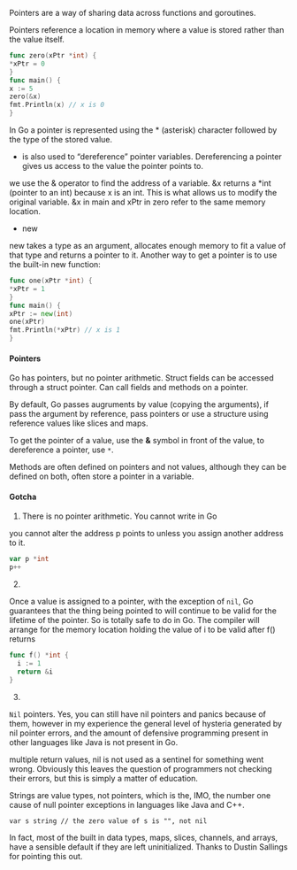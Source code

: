 
Pointers are a way of sharing data across functions and goroutines.

Pointers reference a location in memory where a value
is stored rather than the value itself.

```go
func zero(xPtr *int) {
*xPtr = 0
}
func main() {
x := 5
zero(&x)
fmt.Println(x) // x is 0
}
```

In Go a pointer is represented using the * (asterisk)
character followed by the type of the stored value.
* is also used to “dereference” pointer variables. Dereferencing
a pointer gives us access to the value the
pointer points to.

we use the & operator to find the address of a variable. &x returns a *int (pointer to an int) because x
is an int. This is what allows us to modify the original
variable. &x in main and xPtr in zero refer to the same
memory location.


- new

new takes a type as an argument, allocates enough
memory to fit a value of that type and returns a
pointer to it.
Another way to get a pointer is to use the built-in new
function:

```go
func one(xPtr *int) {
*xPtr = 1
}
func main() {
xPtr := new(int)
one(xPtr)
fmt.Println(*xPtr) // x is 1
}
```

#### Pointers

Go has pointers, but no pointer arithmetic. Struct fields can be accessed through a struct pointer. Can call fields and methods on a pointer.

By default, Go passes augruments by value (copying the arguments), if pass the argument by reference, pass pointers or use a structure using reference values like slices and maps.

To get the pointer of a value, use the **&** symbol in front of the value, to dereference a pointer, use `*`.

Methods are often defined on pointers and not values, although they can be defined on both, often store a pointer in a variable.


#### Gotcha

1. There is no pointer arithmetic. You cannot write in Go

you cannot alter the address p points to unless you assign another address to it.

```go
var p *int
p++
```

2.

Once a value is assigned to a pointer, with the exception of `nil`, Go guarantees that the thing being pointed to will continue to be valid for the lifetime of the pointer. So is totally safe to do in Go. The compiler will arrange for the memory location holding the value of i to be valid after f() returns

```go
func f() *int {
  i := 1
  return &i
}
```

3.

`Nil` pointers. Yes, you can still have nil pointers and panics because of them, however in my experience the general level of hysteria generated by nil pointer errors, and the amount of defensive programming present in other languages like Java is not present in Go.

multiple return values, nil is not used as a sentinel for something went wrong. Obviously this leaves the question of programmers not checking their errors, but this is simply a matter of education.

Strings are value types, not pointers, which is the, IMO, the number one cause of null pointer exceptions in languages like Java and C++.

`var s string // the zero value of s is "", not nil`

In fact, most of the built in data types, maps, slices, channels, and arrays, have a sensible default if they are left uninitialized. Thanks to Dustin Sallings for pointing this out.
